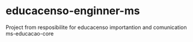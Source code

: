 # educacenso-enginner-ms
Project from resposibilite for educacenso importantion and comunication ms-educacao-core
